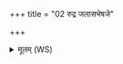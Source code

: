 +++
title = "02 रुद्र जलासभेषजे"

+++
<details><summary>मूलम् (WS)</summary>

रुद्र जलासभेषजे ऽमुं रोगमशीशमो जिज्वलन्निति ॥ २ ॥
</details>
